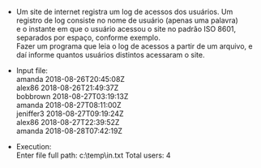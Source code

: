 * Um site de internet registra um log de acessos dos usuários. Um registro de log consiste no nome de usuário (apenas uma palavra)  
e o instante em que o usuário acessou o site no padrão ISO 8601, separados por espaço, conforme exemplo.  
Fazer um programa que leia o log de acessos a partir de um arquivo, e daí informe quantos usuários distintos acessaram o site.  

* Input file:  
amanda 2018-08-26T20:45:08Z  
alex86 2018-08-26T21:49:37Z  
bobbrown 2018-08-27T03:19:13Z  
amanda 2018-08-27T08:11:00Z  
jeniffer3 2018-08-27T09:19:24Z  
alex86 2018-08-27T22:39:52Z  
amanda 2018-08-28T07:42:19Z    
  
* Execution:  
Enter file full path: c:\temp\in.txt
Total users: 4  
